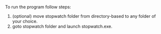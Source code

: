 To run the program follow steps:
1. (optional) move stopwatch folder from directory-based to any folder of your choice.
2. goto stopwatch folder and launch stopwatch.exe.
